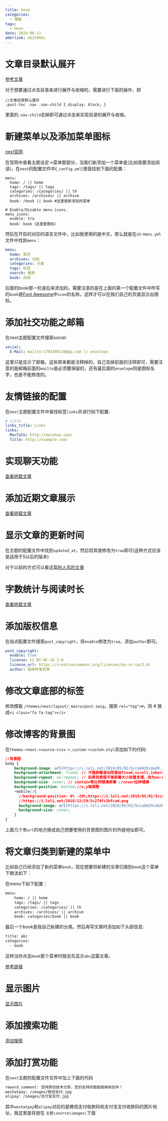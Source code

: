 ```yaml
---
title: hexo
categories:
  - 博客
tags:
  - hexo
date: 2019-06-11
abbrlink: ab21860c
---
```

# 文章目录默认展开

[参考文章](https://blog.csdn.net/wugenqiang/article/details/88609066)

对于想要通过点击目录来进行展开与收缩的，需要进行下面的操作，把

```
//文章目录默认展开
.post-toc .nav .nav-child { display: block; }
```

里面的`.nav-child`去掉即可通过点击来实现目录的展开与收缩。

<!--more-->

# 新建菜单以及添加菜单图标

[next官网](http://theme-next.iissnan.com/getting-started.html#menu-settings)

在官网中查看主题设定->菜单那部分，当我们新添加一个菜单是(比如我要添加阅读)，在`next`的配置文件中(`_config.yml`)里面找到下面的配置：

```
menu:
  home: / || home
  tags: /tags/ || tags
  categories: /categories/ || th
  archives: /archives/ || archive
  book: /book || book #这里是新添加的菜单

# Enable/Disable menu icons.
menu_icons:
  enable: tru
  book: book（这里是图标）
```

然后在开启的对应的语言文件中，比如我使用的是中文，那么就是在`zh-Hans.yml`文件中找到`menu`：

```yml
menu:
  home: 首页
  archives: 归档
  categories: 分类
  tags: 标签
  search: 搜索
  book: 阅读
```

后面的book那一栏是后来添加的。需要注意的是在上面的第一个配置文件中所写的`book`是[Font Awesome](http://fontawesome.io/)中`icon`的名称，这样才可以在我们自己的页面显示出图标。

# 添加社交功能之邮箱

在next主题配置文件搜索social:

```yml
social:
  E-Mail: mailto:1744709138@qq.com || envelope
```

这里只是显示了邮箱，这些原来都是注释掉的，自己去掉前面的注释即可，需要注意的是邮箱前面的`mailto`是必须要保留的，还有最后面的`envelope`则是图标名字，也是不能修改的。

# 友情链接的配置

在`next`主题配置文件中查找标签`links`并进行如下配置:

```yml
# title
links_title: Links
links:
  MacTalk: http://macshuo.com/
  Title: http://example.com/
```

# 实现聊天功能

[查看转载文章](https://hoxis.github.io/hexo-next-daovoice.html)

# 添加近期文章展示

[查看转载文章](https://blog.csdn.net/wugenqiang/article/details/88581218)

# 显示文章的更新时间

在主题的配置文件中找到`updated_at`，然后将其值修改为`true`即可(这种方式应该是适用于5以后的版本)

对于以前的方式可以看这篇[别人写的文章](https://blog.csdn.net/ganzhilin520/article/details/79053399)

# 字数统计与阅读时长

[查看转载文章](https://www.cnblogs.com/php-linux/p/8418518.html)

# 添加版权信息

在站点配置文件搜索`post_copyright`，将`enable`修改为`true`，添加`author`即可。

```yml
post_copyright:
  enable: true
  license: CC BY-NC-SA 3.0
  license_url: https://creativecommons.org/licenses/by-nc-sa/3.0/
  author: 咖啡杯里的茶
```

# 修改文章底部的标签

修改模板 `/themes/next/layout/_macro/post.swig`，搜索 `rel="tag">#`，将 # 换成`<i class="fa fa-tag"></i>`

# 修改博客的背景图

在`themes->next->source->css->_custom->custom.styl`添加如下的代码:

```css
//背景图
body { 
    background-image: url(https://i.loli.net/2019/05/02/5ccab829cdad9.jpg);
    background-attachment: fixed; // 不随屏幕滚动而滚动fixed,scroll,inherit
    background-repeat: no-repeat; // 如果背景图不够屏幕大小则重复铺，改为no-repeat则表示不重复铺
    background-size: cover; // contain等比例铺满屏幕 //cover拉伸铺满
    background-position: bottom;//x,y轴调整
    +mobile(){
      //background-position: 0% -20%;https://i.loli.net/2019/05/02/5ccab829cdad9.jpg
      //https://i.loli.net/2018/12/29/5c270fc2bfcad.png
      background-image: url(https://i.loli.net/2019/05/02/5ccab829cdad9.jpg);
      background-size: cover;
    }
}
```

上面几个有`url`的地方换成自己想要使用的背景图的图片的外链地址即可。

# 将文章归类到新建的菜单中

比如自己已经添加了新的菜单`book`，现在想要将新建的文章归类到`book`这个菜单下做法如下：

在menu下如下配置：

```xml
menu:
    home: / || home
    tags: /tags/ || tags
    categories: /categories/ || th
    archives: /archives/ || archive
    book: categories/book || book
```

最后一个book是我自己新建的分类。然后再写文章时添加如下头部信息:

```xml
title: abc
categories:
  - book
```

这样当你点击`book`那个菜单时就会先显示`abc`这篇文章。

[参考链接](https://www.cnblogs.com/codebook/p/10312965.html)



# 显示图片

[显示图片](https://www.jianshu.com/p/ea78bdd0551f)

# 添加搜索功能

[添加搜索](https://blog.csdn.net/qq_40265501/article/details/80030627)

# 添加打赏功能

在`next`主题的配置文件文件中加上下面的代码

```xml
reward_comment: 坚持原创技术分享，您的支持将鼓励我继续创作！
wechatpay: /images/微信支付.jpg
alipay: /images/支付宝支付.jpg
```

其中`wechatpay`和`alipay`对应的是微信支付收款码和支付宝支付收款码的图片地址，我这里是存放在 `主题\source\images\`下面